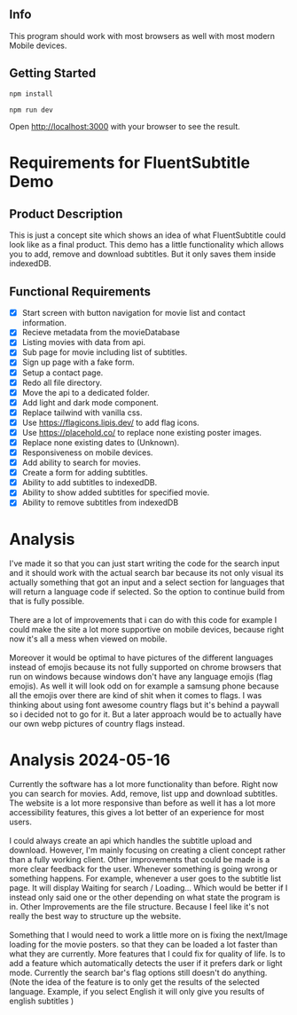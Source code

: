 ## Info

This program should work with most browsers as well with most modern Mobile devices.

## Getting Started

```bash
npm install
```

```bash
npm run dev
```

Open [http://localhost:3000](http://localhost:3000) with your browser to see the result.

# Requirements for FluentSubtitle Demo

## Product Description

This is just a concept site which shows an idea of what FluentSubtitle could look like as a final product. This demo has a little functionality which allows you to add, remove and download subtitles. But it only saves them inside indexedDB.

## Functional Requirements

- [x] Start screen with button navigation for movie list and contact information.
- [x] Recieve metadata from the movieDatabase
- [x] Listing movies with data from api.
- [x] Sub page for movie including list of subtitles.
- [x] Sign up page with a fake form.
- [x] Setup a contact page.
- [x] Redo all file directory.
- [x] Move the api to a dedicated folder.
- [x] Add light and dark mode component.
- [x] Replace tailwind with vanilla css.
- [x] Use https://flagicons.lipis.dev/ to add flag icons.
- [x] Use https://placehold.co/ to replace none existing poster images.
- [x] Replace none existing dates to (Unknown).
- [x] Responsiveness on mobile devices.
- [x] Add ability to search for movies.
- [x] Create a form for adding subtitles.
- [x] Ability to add subtitles to indexedDB.
- [x] Ability to show added subtitles for specified movie.
- [x] Ability to remove subtitles from indexedDB

# Analysis

I've made it so that you can just start writing the code for the search input and it should work with the actual search bar because its not only visual its actually something that got an input and a select section for languages that will return a language code if selected. So the option to continue build from that is fully possible.
</br> </br>
There are a lot of improvements that i can do with this code for example I could make the site a lot more supportive on mobile devices, because right now it's all a mess when viewed on mobile.
</br> </br>
Moreover it would be optimal to have pictures of the different languages instead of emojis because its not fully supported on chrome browsers that run on windows because windows don't have any language emojis (flag emojis). As well it will look odd on for example a samsung phone because all the emojis over there are kind of shit when it comes to flags. I was thinking about using font awesome country flags but it's behind a paywall so i decided not to go for it. But a later approach would be to actually have our own webp pictures of country flags instead.

# Analysis 2024-05-16

Currently the software has a lot more functionality than before. Right now you can search for movies. Add, remove, list upp and download subtitles. The website is a lot more responsive than before as well it has a lot more accessibility features, this gives a lot better of an experience for most users.
</br></br>
I could always create an api which handles the subtitle upload and download. However, I'm mainly focusing on creating a client concept rather than a fully working client. Other improvements that could be made is a more clear feedback for the user. Whenever something is going wrong or something happens. For example, whenever a user goes to the subtitle list page. It will display Waiting for search / Loading... Which would be better if I instead only said one or the other depending on what state the program is in. Other Improvements are the file structure. Because I feel like it's not really the best way to structure up the website.
</br></br>
Something that I would need to work a little more on is fixing the next/Image loading for the movie posters. so that they can be loaded a lot faster than what they are currently. More features that I could fix for quality of life. Is to add a feature which automatically detects the user if it prefers dark or light mode. Currently the search bar's flag options still doesn't do anything. (Note the idea of the feature is to only get the results of the selected language. Example, if you select English it will only give you results of english subtitles )
